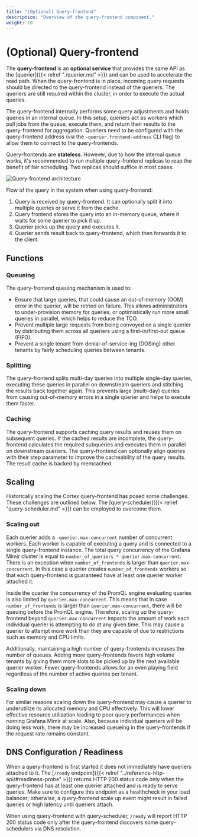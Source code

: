 ```yaml
---
title: "(Optional) Query-frontend"
description: "Overview of the query-frontend component."
weight: 10
---
```


# (Optional) Query-frontend

The **query-frontend** is an **optional service** that provides the same API as the [querier]({{< relref "./querier.md" >}}) and can be used to accelerate the read path. When the query-frontend is in place, incoming query requests should be directed to the query-frontend instead of the queriers. The queriers are still required within the cluster, in order to execute the actual queries.

The query-frontend internally performs some query adjustments and holds queries in an internal queue. In this setup, queriers act as workers which pull jobs from the queue, execute them, and return their results to the query-frontend for aggregation. Queriers need to be configured with the query-frontend address (via the `-querier.frontend-address` CLI flag) to allow them to connect to the query-frontends.

Query-frontends are **stateless**. However, due to how the internal queue works, it's recommended to run multiple query-frontend replicas to reap the benefit of fair scheduling. Two replicas should suffice in most cases.


![Query-frontend architecture](../../images/query-frontend-architecture.png)

[//]: # "Diagram source at https://docs.google.com/presentation/d/1bHp8_zcoWCYoNU2AhO2lSagQyuIrghkCncViSqn14cU/edit"


Flow of the query in the system when using query-frontend:

1. Query is received by query-frontend. It can optionally split it into multiple queries or serve it from the cache.
2. Query frontend stores the query into an in-memory queue, where it waits for some querier to pick it up.
3. Querier picks up the query and executes it.
4. Querier sends result back to query-frontend, which then forwards it to the client.

## Functions

### Queueing

The query-frontend queuing mechanism is used to:

- Ensure that large queries, that could cause an out-of-memory (OOM) error in the querier, will be retried on failure. This allows administrators to under-provision memory for queries, or optimistically run more small queries in parallel, which helps to reduce the TCO.
- Prevent multiple large requests from being convoyed on a single querier by distributing them across all queriers using a first-in/first-out queue (FIFO).
- Prevent a single tenant from denial-of-service-ing (DOSing) other tenants by fairly scheduling queries between tenants.

### Splitting

The query-frontend splits multi-day queries into multiple single-day queries, executing these queries in parallel on downstream queriers and stitching the results back together again. This prevents large (multi-day) queries from causing out-of-memory errors in a single querier and helps to execute them faster.

### Caching

The query-frontend supports caching query results and reuses them on subsequent queries. If the cached results are incomplete, the query-frontend calculates the required subqueries and executes them in parallel on downstream queriers. The query-frontend can optionally align queries with their step parameter to improve the cacheability of the query results. The result cache is backed by memcached.

## Scaling

Historically scaling the Cortex query-frontend has posed some challenges. These challenges are outlined below.
The [query-scheduler]({{< relref "query-scheduler.md" >}}) can be employed to overcome them.

### Scaling out

Each querier adds a `-querier.max-concurrent` number of concurrent workers. Each worker is capable of executing a query and is connected to a single query-frontend instance. The total query concurrency of the Grafana Mimir cluster is equal to `number_of_queriers * querier.max-concurrent`. There is an exception when `number_of_frontends` is larger than `querier.max-concurrent`. In this case a querier creates `number_of_frontends` workers so that each query-frontend is guaranteed have at least one querier worker attached it.

Inside the querier the concurrency of the PromQL engine evaluating queries is also limited by `querier.max-concurrent`. This means that in case `number_of_frontends` is larger than `querier.max-concurrent`, there will be queuing before the PromQL engine. Therefore, scaling up the query-frontend beyond `querier.max-concurrent` impacts the amount of work each individual querier is attempting to do at any given time. This may cause a querier to attempt more work than they are capable of due to restrictions such as memory and CPU limits.

Additionally, maintaining a high number of query-frontends increases the number of queues. Adding more query-frontends favors high volume tenants by giving them more slots to be picked up by the next available querier worker. Fewer query-frontends allows for an even playing field regardless of the number of active queries per tenant.

### Scaling down

For similar reasons scaling down the query-frontend may cause a querier to underutilize its allocated memory and CPU effectively. This will lower effective resource utilization leading to poor query performances when running Grafana Mimir at scale. Also, because individual queriers will be doing less work, there may be increased queueing in the query-frontends if the request rate remains constant.

## DNS Configuration / Readiness

When a query-frontend is first started it does not immediately have queriers attached to it. The [`/ready` endpoint]({{< relref "../reference-http-api/#readiness-probe" >}}) returns HTTP 200 status code only when the query-frontend has at least one querier attached and is ready to serve queries. Make sure to configure this endpoint as a healthcheck in your load balancer; otherwise, a query-frontend scale up event might result in failed queries or high latency until queriers attach.

When using query-frontend with query-scheduler, `/ready` will report HTTP 200 status code only after the query-frontend discovers some query-schedulers via DNS resolution.
